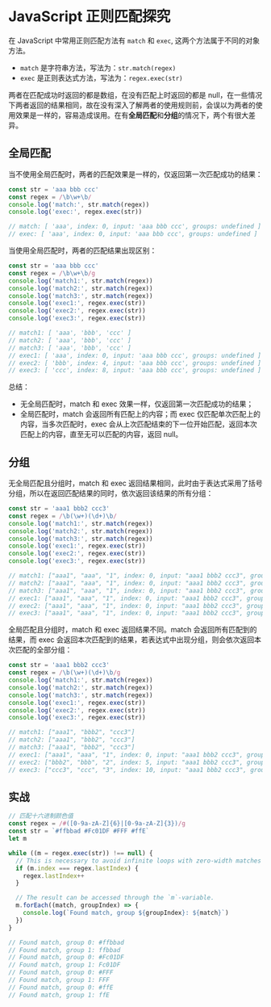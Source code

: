 # JavaScript 正则匹配探究

在 JavaScript 中常用正则匹配方法有 `match` 和 `exec`, 这两个方法属于不同的对象方法。

- `match` 是字符串方法，写法为：`str.match(regex)`
- `exec` 是正则表达式方法，写法为：`regex.exec(str)`

两者在匹配成功时返回的都是数组，在没有匹配上时返回的都是 null，在一些情况下两者返回的结果相同，故在没有深入了解两者的使用规则前，会误以为两者的使用效果是一样的，容易造成误用。在有**全局匹配**和**分组**的情况下，两个有很大差异。

## 全局匹配

当不使用全局匹配时，两者的匹配效果是一样的，仅返回第一次匹配成功的结果：

```js
const str = 'aaa bbb ccc'
const regex = /\b\w+\b/
console.log('match:', str.match(regex))
console.log('exec:', regex.exec(str))

// match: [ 'aaa', index: 0, input: 'aaa bbb ccc', groups: undefined ]
// exec: [ 'aaa', index: 0, input: 'aaa bbb ccc', groups: undefined ]
```

当使用全局匹配时，两者的匹配结果出现区别：

```js
const str = 'aaa bbb ccc'
const regex = /\b\w+\b/g
console.log('match1:', str.match(regex))
console.log('match2:', str.match(regex))
console.log('match3:', str.match(regex))
console.log('exec1:', regex.exec(str))
console.log('exec2:', regex.exec(str))
console.log('exec3:', regex.exec(str))

// match1: [ 'aaa', 'bbb', 'ccc' ]
// match2: [ 'aaa', 'bbb', 'ccc' ]
// match3: [ 'aaa', 'bbb', 'ccc' ]
// exec1: [ 'aaa', index: 0, input: 'aaa bbb ccc', groups: undefined ]
// exec2: [ 'bbb', index: 4, input: 'aaa bbb ccc', groups: undefined ]
// exec3: [ 'ccc', index: 8, input: 'aaa bbb ccc', groups: undefined ]
```

总结：

- 无全局匹配时，match 和 exec 效果一样，仅返回第一次匹配成功的结果；
- 全局匹配时，match 会返回所有匹配上的内容；而 exec 仅匹配单次匹配上的内容，当多次匹配时，exec 会从上次匹配结束的下一位开始匹配，返回本次匹配上的内容，直至无可以匹配的内容，返回 null。

## 分组

无全局匹配且分组时，match 和 exec 返回结果相同，此时由于表达式采用了括号分组，所以在返回匹配结果的同时，依次返回该结果的所有分组：

```js
const str = 'aaa1 bbb2 ccc3'
const regex = /\b(\w+)(\d+)\b/
console.log('match1:', str.match(regex))
console.log('match2:', str.match(regex))
console.log('match3:', str.match(regex))
console.log('exec1:', regex.exec(str))
console.log('exec2:', regex.exec(str))
console.log('exec3:', regex.exec(str))

// match1: ["aaa1", "aaa", "1", index: 0, input: "aaa1 bbb2 ccc3", groups: undefined]
// match2: ["aaa1", "aaa", "1", index: 0, input: "aaa1 bbb2 ccc3", groups: undefined]
// match3: ["aaa1", "aaa", "1", index: 0, input: "aaa1 bbb2 ccc3", groups: undefined]
// exec1: ["aaa1", "aaa", "1", index: 0, input: "aaa1 bbb2 ccc3", groups: undefined]
// exec2: ["aaa1", "aaa", "1", index: 0, input: "aaa1 bbb2 ccc3", groups: undefined]
// exec3: ["aaa1", "aaa", "1", index: 0, input: "aaa1 bbb2 ccc3", groups: undefined]
```

全局匹配且分组时，match 和 exec 返回结果不同。match 会返回所有匹配到的结果，而 exec 会返回本次匹配到的结果，若表达式中出现分组，则会依次返回本次匹配的全部分组：

```js
const str = 'aaa1 bbb2 ccc3'
const regex = /\b(\w+)(\d+)\b/g
console.log('match1:', str.match(regex))
console.log('match2:', str.match(regex))
console.log('match3:', str.match(regex))
console.log('exec1:', regex.exec(str))
console.log('exec2:', regex.exec(str))
console.log('exec3:', regex.exec(str))

// match1: ["aaa1", "bbb2", "ccc3"]
// match2: ["aaa1", "bbb2", "ccc3"]
// match3: ["aaa1", "bbb2", "ccc3"]
// exec1: ["aaa1", "aaa", "1", index: 0, input: "aaa1 bbb2 ccc3", groups: undefined]
// exec2: ["bbb2", "bbb", "2", index: 5, input: "aaa1 bbb2 ccc3", groups: undefined]
// exec3: ["ccc3", "ccc", "3", index: 10, input: "aaa1 bbb2 ccc3", groups: undefined]
```

## 实战

```js
// 匹配十六进制颜色值
const regex = /#([0-9a-zA-Z]{6}|[0-9a-zA-Z]{3})/g
const str = `#ffbbad #Fc01DF #FFF #ffE`
let m

while ((m = regex.exec(str)) !== null) {
  // This is necessary to avoid infinite loops with zero-width matches
  if (m.index === regex.lastIndex) {
    regex.lastIndex++
  }

  // The result can be accessed through the `m`-variable.
  m.forEach((match, groupIndex) => {
    console.log(`Found match, group ${groupIndex}: ${match}`)
  })
}

// Found match, group 0: #ffbbad
// Found match, group 1: ffbbad
// Found match, group 0: #Fc01DF
// Found match, group 1: Fc01DF
// Found match, group 0: #FFF
// Found match, group 1: FFF
// Found match, group 0: #ffE
// Found match, group 1: ffE
```
